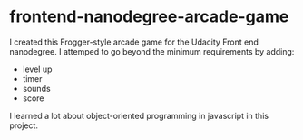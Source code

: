 frontend-nanodegree-arcade-game
===============================

I created this Frogger-style arcade game for the Udacity Front end nanodegree. I attemped to go beyond the minimum requirements by adding:

- level up
- timer
- sounds
- score

I learned a lot about object-oriented programming in javascript in this project.